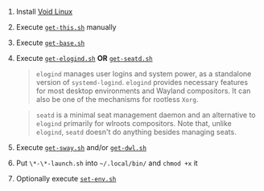 1. Install [Void Linux](https://voidlinux.org/download/)
2. Execute [`get-this.sh`](https://github.com/geekylthyosaur/dotfiles/blob/main/void-installer/get-this.sh) manually
3. Execute [`get-base.sh`](https://github.com/geekylthyosaur/dotfiles/blob/main/void-installer/get-base.sh)
4. Execute [`get-elogind.sh`](https://github.com/geekylthyosaur/dotfiles/blob/main/void-installer/get-elogind.sh) **OR** [`get-seatd.sh`](https://github.com/geekylthyosaur/dotfiles/blob/main/void-installer/get-seatd.sh)
  
    >`elogind` manages user logins and system power, as a standalone version of `systemd-logind`. `elogind` provides necessary features for most desktop environments and Wayland compositors. It can also be one of the mechanisms for rootless `Xorg`.

    >`seatd` is a minimal seat management daemon and an alternative to `elogind` primarily for wlroots compositors.
    >Note that, unlike `elogind`, `seatd` doesn't do anything besides managing seats.

5. Execute [`get-sway.sh`](https://github.com/geekylthyosaur/dotfiles/blob/main/void-installer/get-sway.sh) and/or [`get-dwl.sh`](https://github.com/geekylthyosaur/dotfiles/blob/main/void-installer/get-dwl.sh)
6. Put `\*-\*-launch.sh` into `~/.local/bin/` and `chmod +x` it
7. Optionally execute [`set-env.sh`](https://github.com/geekylthyosaur/dotfiles/blob/main/void-installer/set-env.sh)
